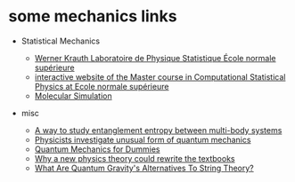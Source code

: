 # some mechanics links

+ Statistical Mechanics
    + [Werner Krauth Laboratoire de Physique Statistique École normale supérieure](http://www.lps.ens.fr/~krauth/index.php/Main_Page)
    + [interactive website of the Master course in Computational Statistical Physics at Ecole normale supérieure](http://statmechalgcomp.wikispaces.com/#Organization-Lectures)
    + [Molecular Simulation](http://www.eng.buffalo.edu/~kofke/ce530/index.html)

+ misc
    + [A way to study entanglement entropy between multi-body systems](http://phys.org/news/2015-12-entanglement-entropy-multi-body.html)
    + [Physicists investigate unusual form of quantum mechanics](http://phys.org/news/2015-12-physicists-unusual-quantum-mechanics.html)
    + [Quantum Mechanics for Dummies](https://www.youtube.com/watch?v=JP9KP-fwFhk)
    + [Why a new physics theory could rewrite the textbooks](http://phys.org/news/2016-01-physics-theory-rewrite-textbooks.html)
    + [What Are Quantum Gravity's Alternatives To String Theory?](http://www.forbes.com/sites/startswithabang/2015/12/17/what-are-quantum-gravitys-alternatives-to-string-theory/#504f6f9e3f75)
